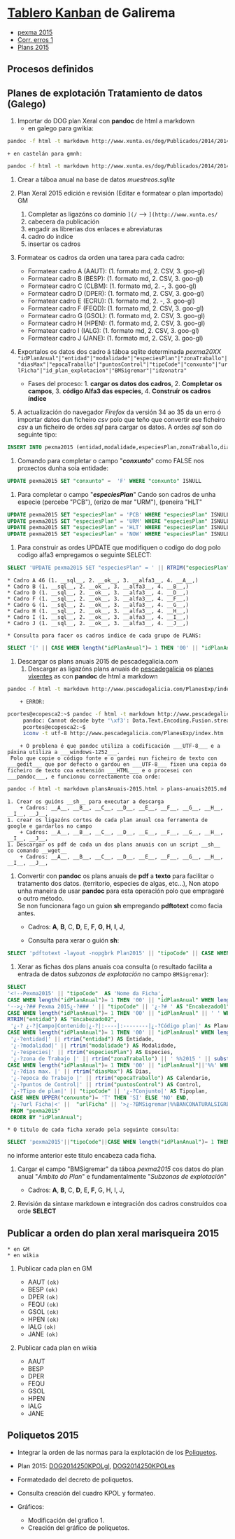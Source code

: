 
<meta http-equiv="Content-Type" content="text/html; charset=utf-8" />


# [Tablero Kanban][] de Galirema

+ [pexma 2015](http://www.xunta.es//dog/Publicados/2014/20141231/AnuncioG0165-231214-0001_gl.html)
+ [Corr. erros 1](http://www.xunta.es/dog/Publicados/2015/20150113/AnuncioG0165-090115-1_gl.html)
+ [Plans 2015](http://goo.gl/F9w4jP)

## Procesos definidos 

## Planes de explotación Tratamiento de datos (Galego)

1. Importar do DOG plan Xeral con __pandoc__ de html a markdown 
    + en galego para gwikia:  
```bash
pandoc -f html -t markdown http://www.xunta.es/dog/Publicados/2014/20141231/AnuncioG0165-231214-0001_gl.html > pexma2015-GL.md
``` 
    + en castelán para gmnh:  
```bash
pandoc -f html -t markdown http://www.xunta.es/dog/Publicados/2014/20141231/AnuncioG0165-231214-0001_es.html > pexma2015-ES.md
```

1. Crear a táboa anual na base de datos _muestreos.sqlite_

1. Plan Xeral 2015 edición e revisión (Editar e formatear o plan importado) GM
    1. Completar as ligazóns co dominio `](/`  --> `](http://www.xunta.es/`
    1. cabecera da publicación
    1. engadir as librerias dos enlaces e abreviaturas
    1. cadro do indice
    1. insertar os cadros

1. Formatear os cadros da orden una tarea para cada cadro:
    * Formatear cadro A (AAUT): (1. formato md, 2. CSV, 3. goo-gl)  
    * Formatear cadro B (BESP): (1. formato md, 2. CSV, 3. goo-gl)  
    + Formatear cadro C (CLBM): (1. formato md, 2. -, 3. goo-gl)  
    + Formatear cadro D (DPER): (1. formato md, 2. CSV, 3. goo-gl)  
    + Formatear cadro E (ECRU): (1. formato md, 2. -, 3. goo-gl)  
    + Formatear cadro F (FEQD): (1. formato md, 2. CSV, 3. goo-gl)  
    + Formatear cadro G (GSOL): (1. formato md, 2. CSV, 3. goo-gl)  
    + Formatear cadro H (HPEN): (1. formato md, 2. CSV, 3. goo-gl)  
    + Formatear cadro I (IALG): (1. formato md, 2. CSV, 3. goo-gl)  
    + Formatear cadro J (JANE): (1. formato md, 2. CSV, 3. goo-gl)  

1. Exportalos os datos dos cadro á táboa sqlite determinada _pexma20XX_  
`"idPlanAnual"|"entidad"|"modalidade"|"especiesPlan"|"zonaTraballo"|"diasMax"|"epocaTraballo"|"puntosControl"|"tipoCode"|"conxunto"|"urlFicha"|"id_plan_explotacion"|"BMSigremar"|"idzonatra"`

    * Fases del proceso: 1. __cargar os datos dos cadros__, 2. __Completar os campos__, 3. __código Alfa3 das especies__, 4. __Construír os cadros índice__  
1. A actualización do navegador _Firefox_ da versión 34 ao 35 da un erro ó importar datos dun ficheiro _csv_ polo que teño que convertir ese ficheiro _csv_ a un ficheiro de ordes _sql_ para cargar os datos. A ordes _sql_ son do seguinte tipo:  
```sql
INSERT INTO pexma2015 (entidad,modalidade,especiesPlan,zonaTraballo,diasMax,epocaTraballo,puntosControl,tipoCode,urlFicha) VALUES(value-list);
```  
1. Comando para completar o campo "___conxunto___" como FALSE nos proxectos dunha soia entidade:  
```sql
UPDATE pexma2015 SET "conxunto" =  'F' WHERE "conxunto" ISNULL
```  
1. Para completar o campo "___especiesPlan___" Cando son cadros de unha especie (percebe "PCB"), (erizo de mar "URM"), (peneira "HLT"  
```sql
UPDATE pexma2015 SET "especiesPlan" = 'PCB' WHERE "especiesPlan" ISNULL AND "tipoCode" = "DPER";  
UPDATE pexma2015 SET "especiesPlan" = 'URM' WHERE "especiesPlan" ISNULL AND "tipoCode" = "FEQD";  
UPDATE pexma2015 SET "especiesPlan" = 'HLT' WHERE "especiesPlan" ISNULL AND "tipoCode" = "HPEN";  
UPDATE pexma2015 SET "especiesPlan" = 'NOW' WHERE "especiesPlan" ISNULL AND "tipoCode" = "JANE";
```  
1. Para construir as ordes UPDATE que modifiquen o codigo do dog polo codigo alfa3 empregamos o seguinte SELECT:  
```sql
SELECT 'UPDATE pexma2015 SET "especiesPlan" = ' || RTRIM("especiesPlan"), 'WHERE "idPlanAnual" = ' || "idPlanAnual" FROM "pexma2013" WHERE "tipoCode" LIKE 'G%' ORDER BY "idPlanAnual" ASC;
```
    * Cadro A 46 (1. __sql__, 2. __ok__, 3. __alfa3__, 4. __A__,)  
    * Cadro B (1. __sql__, 2. __ok__, 3. __alfa3__, 4. __B__,)  
    * Cadro D (1. __sql__, 2. __ok__, 3. __alfa3__, 4. __D__,)  
    * Cadro F (1. __sql__, 2. __ok__, 3. __alfa3__, 4. __F__,)  
    * Cadro G (1. __sql__, 2. __ok__, 3. __alfa3__, 4. __G__,)  
    * Cadro H (1. __sql__, 2. __ok__, 3. __alfa3__, 4. __H__,)  
    * Cadro I (1. __sql__, 2. __ok__, 3. __alfa3__, 4. __I__,)  
    * Cadro J (1. __sql__, 2. __ok__, 3. __alfa3__, 4. __J__,)  
 
    * Consulta para facer os cadros indice de cada grupo de PLANS:  
```sql
SELECT '[' || CASE WHEN length("idPlanAnual")= 1 THEN '00' || "idPlanAnual" WHEN length("idPlanAnual")= 2 THEN '0'||"idPlanAnual" ELSE "idPlanAnual"  END AS "codplan1", '](http://galiciamarinheira.drupalgardens.com/content/pexma2015' || "tipoCode" || CASE WHEN length("idPlanAnual")= 1 THEN '00' || "idPlanAnual" || ')|' WHEN length("idPlanAnual")= 2 THEN '0'||"idPlanAnual" || ')|' ELSE "idPlanAnual" || ')|'  END AS "lingazon1", RTRIM("entidad") || '|' || RTRIM("modalidade") || '|' || RTRIM("especiesPlan") AS "fila plan" FROM "pexma2015" WHERE "tipoCode" LIKE 'A%' ORDER by "idPlanAnual" ASC;
```

1. Descargar os plans anuais 2015 de pescadegalicia.com
    1. Descargar as ligazóns plans anuais de [pescadegalicia][] os [planes vixentes][] as con __pandoc__ de html a markdown  
```bash
pandoc -f html -t markdown http://www.pescadegalicia.com/PlanesExp/index.htm > plans-anuais2015.md
```
        + ERROR:  
```bash
pcortes@ecopesca2:~$ pandoc -f html -t markdown http://www.pescadegalicia.com/PlanesExp/index.htm > plans-anuais2015.md  
     pandoc: Cannot decode byte '\xf3': Data.Text.Encoding.Fusion.streamUtf8: Invalid UTF-8 stream  
     pcortes@ecopesca2:~$  
     iconv -t utf-8 http://www.pescadegalicia.com/PlanesExp/index.htm | pandoc -f html -t markdown > plans-anuais2015.md | iconv -f UTF-8
```  
        + O problena é que pandoc utiliza a codificación ___UTF-8___ e a páxina utiliza a ___windows-1252___.  
     Polo que copie o código fonte e o gardei nun ficheiro de texto con ___gedit___ que por defecto o gardou en ___UTF-8___ fixen una copia do ficheiro de texto coa extensión ___HTML___ e o procesei con ___pandoc___, e funcionou correctamente coa orde:  
```bash
pandoc -f html -t markdown plansAnuais-2015.html > plans-anuais2015.md
```  
    1. Crear os guións __sh__ para executar a descarga  
        + Cadros: __A__, __B__, __C__, __D__, __E__, __F__, __G__, __H__, __I__, __J__,
    1. crear os ligazóns cortos de cada plan anual coa ferramenta de google e gardarlos no campo  
        + Cadros: __A__, __B__, __C__, __D__, __E__, __F__, __G__, __H__, __I__, __J__,
    1. Descargar os pdf de cada un dos plans anuais con un script __sh__ co comando __wget__  
        + Cadros: __A__, __B__, __C__, __D__, __E__, __F__, __G__, __H__, __I__, __J__,

1. Convertir con __pandoc__ os plans anuais de __pdf__ a __texto__ para facilitar o tratamento dos datos. (territorio, especies de algas, etc...), Non atopo unha maneira de usar __pandoc__ para esta operación polo que empragaré o outro método.  
Se non funcionara fago un guion __sh__ empregando __pdftotext__ como facia antes.  

    + Cadros: __A__, __B__, C, __D__, E, __F__, __G__, __H__, __I__, __J__,  

    + Consulta para xerar o guión __sh__:  
```sql
SELECT 'pdftotext -layout -nopgbrk Plan2015' || "tipoCode" || CASE WHEN length("idPlanAnual")= 1 THEN '00' || "idPlanAnual" WHEN length("idPlanAnual")= 2 THEN '0'||"idPlanAnual" ELSE "idPlanAnual"  END || '.pdf Plan2015' || "tipoCode" || CASE WHEN length("idPlanAnual")= 1 THEN '00' || "idPlanAnual" WHEN length("idPlanAnual")= 2 THEN '0'||"idPlanAnual" ELSE "idPlanAnual"  END || '.txt' AS comando_sh FROM "pexma2015" ORDER BY "idPlanAnual";
```

1. Xerar as fichas dos plans anuais coa consulta (o resultado facilita a entrada de datos _subzonas de explotación_ no campo `BMSigremar`):  
```sql
SELECT 
'<!--Pexma2015' || "tipoCode"  AS 'Nome da Ficha',
CASE WHEN length("idPlanAnual")= 1 THEN '00' || "idPlanAnual" WHEN length("idPlanAnual")= 2 THEN '0'||"idPlanAnual" ELSE "idPlanAnual"  END AS "codplan1", 
'-->¿-?## Pexma 2015¿-?### ' || "tipoCode" || '¿-?# ' AS "Encabezado01",
CASE WHEN length("idPlanAnual")= 1 THEN '00' || "idPlanAnual" || ' ' WHEN length("idPlanAnual")= 2 THEN '0' ||"idPlanAnual" || ' ' ELSE "idPlanAnual" || ' '  END AS codplan2, 
RTRIM("entidad") AS "Encabezado02",
 '¿-? ¿-?|Campo|Contenido|¿-?|:----|:--------|¿-?Código plan|' As PlanAnual,
CASE WHEN length("idPlanAnual")= 1 THEN '00' || "idPlanAnual" WHEN length("idPlanAnual")= 2 THEN '0'||"idPlanAnual" ELSE "idPlanAnual"  END AS 'codplan3', 
 '¿-?entidad|' || rtrim("entidad") AS Entidade,
 '¿-?modalidad|' || rtrim("modalidade") AS Modalidade,
 '¿-?especies|' || rtrim("especiesPlan") AS Especies,
 '¿-?zona de Trabajo |' || rtrim("zonaTraballo") || ' %%2015 ' || substr("tipoCode",1,1) AS Zona,
CASE WHEN length("idPlanAnual")= 1 THEN '00' || "idPlanAnual"||'%%' WHEN length("idPlanAnual")= 2 THEN '0' || "idPlanAnual"||'%%' ELSE "idPlanAnual"||'%%'  END AS "codplan4",
 '¿-?dias max. |' || rtrim("diasMax") AS Dias,
 '¿-?epoca de Trabajo |' || rtrim("epocaTraballo") AS Calendario,
 '¿-?puntos de Control|' || rtrim("puntosControl") AS Control,
 '¿-?Tipo de plan|' || "tipoCode" || '¿-?Conjunto|' AS Tipoplan,
 CASE WHEN UPPER("conxunto")= 'T' THEN 'SI' ELSE 'NO' END,
 '¿-?url Ficha|<' ||  "urlFicha" || '>¿-?BMSigremar|%%BANCONATURALSIGREMAR%%' AS "ShortURL-resto"
 FROM "pexma2015"
 ORDER BY "idPlanAnual";
```  
    * O titulo de cada ficha xerado pola seguinte consulta:  
```sql
SELECT 'pexma2015'||"tipoCode"||CASE WHEN length("idPlanAnual")= 1 THEN '00' || "idPlanAnual" WHEN length("idPlanAnual")= 2 THEN '0'||"idPlanAnual" ELSE "idPlanAnual"  END FROM "pexma2015"  ORDER BY "idPlanAnual";
```  
no informe anterior este titulo encabeza cada ficha.

1. Cargar el campo "BMSigremar" da táboa _pexma2015_ cos datos do plan anual "_Ámbito do Plan_" e fundamentalmente "_Subzonas de explotación_"

    + Cadros: __A__, __B__, C, __D__, E, __F__, G, H, I, J,  

1. Revisión da sintaxe markdown e integración dos cadros construídos coa orde __SELECT__

## Publicar a orden do plan xeral marisqueira 2015
    * en GM
    * en wikia
    
1. Publicar cada plan en GM

    * AAUT `(ok)`
    * BESP `(ok)`
    * DPER `(ok)`
    * FEQU `(ok)`
    * GSOL `(ok)`
    * HPEN `(ok)`
    * IALG `(ok)`
    * JANE `(ok)`
    
1. Publicar cada plan en wikia

    * AAUT
    * BESP
    * DPER
    * FEQU
    * GSOL
    * HPEN
    * IALG
    * JANE

## Poliquetos 2015

* Integrar la orden de las normas para la explotación de los [Poliquetos](importaPoliquetos.md).

* Plan 2015: [DOG2014250KPOLgl](http://www.xunta.gal/dog/Publicados/2014/20141231/AnuncioG0165-231214-0002_gl.html), [DOG2014250KPOLes](http://www.xunta.gal/dog/Publicados/2014/20141231/AnuncioG0165-231214-0002_es.html)

* Formatedado del decreto de poliquetos.

* Consulta creación del cuadro KPOL y formateo.

* Gráficos:
    * Modificación del grafico 1.
    * Creación del gráfico de poliquetos.








 [Tablero Kanban]: https://galirema.kanbantool.com/
 [pescadegalicia]: http:www.pescadegalicia.com
 [planes vixentes]: http://goo.gl/4k6J1
